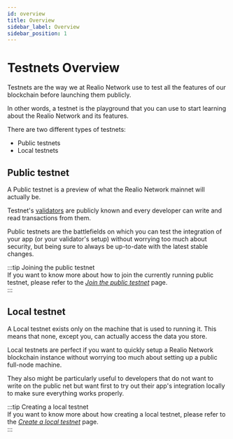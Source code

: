 ```yaml
---
id: overview
title: Overview
sidebar_label: Overview
sidebar_position: 1
---
```


# Testnets Overview
Testnets are the way we at Realio Network use to test all the features of our blockchain before launching them publicly.

In other words, a testnet is the playground that you can use to start learning about the Realio Network and its features.

There are two different types of testnets:

- Public testnets
- Local testnets

## Public testnet
A Public testnet is a preview of what the Realio Network mainnet will actually be.

Testnet's [validators](/validators/overview) are publicly known and every developer can write and read transactions from them.

Public testnets are the battlefields on which you can test the integration of your app (or your validator's setup) without worrying too much about security, but being sure to always be up-to-date with the latest stable changes.

:::tip Joining the public testnet  
If you want to know more about how to join the currently running public testnet, please refer to the [_Join the public testnet_](/testnet/join-public/setup) page.  
:::

## Local testnet
A Local testnet exists only on the machine that is used to running it. This means that none, except you, can actually access the data you store.

Local testnets are perfect if you want to quickly setup a Realio Network blockchain instance without worrying too much about setting up a public full-node machine.

They also might be particularly useful to developers that do not want to write on the public net but want first to try out their app's integration locally to make sure everything works properly.

:::tip Creating a local testnet  
If you want to know more about how creating a local testnet, please refer to the [_Create a local testnet_](/testnet/create-local) page.  
::: 
